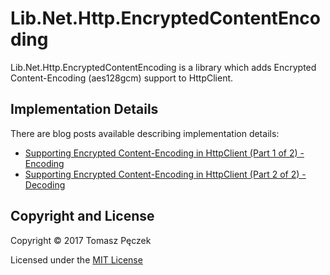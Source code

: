 # Lib.Net.Http.EncryptedContentEncoding

Lib.Net.Http.EncryptedContentEncoding is a library which adds Encrypted Content-Encoding (aes128gcm) support to HttpClient.

## Implementation Details

There are blog posts available describing implementation details:

- [Supporting Encrypted Content-Encoding in HttpClient (Part 1 of 2) - Encoding](https://tpeczek.blogspot.com/2017/02/supporting-encrypted-content-encoding.html)
- [Supporting Encrypted Content-Encoding in HttpClient (Part 2 of 2) - Decoding](https://tpeczek.blogspot.com/2017/03/supporting-encrypted-content-encoding.html)

## Copyright and License
Copyright © 2017 Tomasz Pęczek

Licensed under the [MIT License](https://github.com/tpeczek/Lib.Net.Http.EncryptedContentEncoding/blob/master/LICENSE.md)
